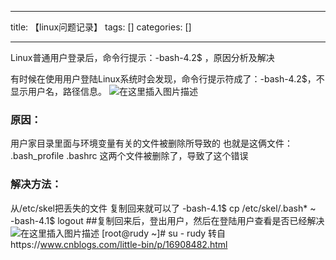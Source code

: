 
--- 
title:  【linux问题记录】 
tags: []
categories: [] 

---
Linux普通用户登录后，命令行提示：-bash-4.2$ ，原因分析及解决

有时候在使用用户登陆Linux系统时会发现，命令行提示符成了：-bash-4.2$，不显示用户名，路径信息。 <img src="https://img-blog.csdnimg.cn/direct/e598d11b09bb41e7a56b03e9dc5322e8.png" alt="在这里插入图片描述">

### 原因：

用户家目录里面与环境变量有关的文件被删除所导致的 也就是这俩文件： .bash_profile .bashrc 这两个文件被删除了，导致了这个错误

### 解决方法：

从/etc/skel把丢失的文件 复制回来就可以了 -bash-4.1$ cp /etc/skel/.bash* ~　　　　 -bash-4.1$ logout ##复制回来后，登出用户，然后在登陆用户查看是否已经解决 <img src="https://img-blog.csdnimg.cn/direct/15a6bbeb05a847bda22ababe5a38bc13.png" alt="在这里插入图片描述"> [root@rudy ~]# su - rudy 转自https://www.cnblogs.com/little-bin/p/16908482.html
